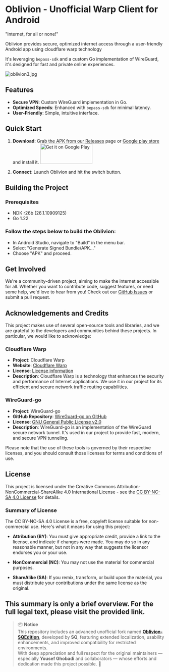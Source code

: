 # Oblivion - Unofficial Warp Client for Android

"Internet, for all or none!"

Oblivion provides secure, optimized internet access through a user-friendly Android app using cloudflare warp technology

It's leveraging `bepass-sdk` and a custom Go implementation of WireGuard, it's designed for fast and private online experiences.

![oblivion3.jpg](media/oblivion3.jpg)

## Features

- **Secure VPN**: Custom WireGuard implementation in Go.
- **Optimized Speeds**: Enhanced with `bepass-sdk` for minimal latency.
- **User-Friendly**: Simple, intuitive interface.

## Quick Start

1. **Download**: Grab the APK from our [Releases](https://github.com/bepass-org/oblivion/releases) page or [Google play store](https://play.google.com/store/apps/details?id=org.bepass.oblivion) and install it.
   <a href="https://play.google.com/store/apps/details?id=org.bepass.oblivion">
   <img alt="Get it on Google Play" src="https://play.google.com/intl/en_us/badges/images/generic/en_badge_web_generic.png" width="165" height="64" />
   </a>

2. **Connect**: Launch Oblivion and hit the switch button.

## Building the Project

### Prerequisites
- NDK r26b (26.1.10909125)
- Go 1.22

### Follow the steps below to build the Oblivion:
- In Android Studio, navigate to "Build" in the menu bar.
- Select "Generate Signed Bundle/APK..."
- Choose "APK" and proceed.

## Get Involved

We're a community-driven project, aiming to make the internet accessible for all. Whether you want to contribute code, suggest features, or need some help, we'd love to hear from you! Check out our [GitHub Issues](https://github.com/bepass-org/oblivion/issues) or submit a pull request.

## Acknowledgements and Credits

This project makes use of several open-source tools and libraries, and we are grateful to the developers and communities behind these projects. In particular, we would like to acknowledge:

### Cloudflare Warp

- **Project**: Cloudflare Warp
- **Website**: [Cloudflare Warp](https://www.cloudflare.com/products/warp/)
- **License**: [License information](https://www.cloudflare.com/application/terms/)
- **Description**: Cloudflare Warp is a technology that enhances the security and performance of Internet applications. We use it in our project for its efficient and secure network traffic routing capabilities.

### WireGuard-go

- **Project**: WireGuard-go
- **GitHub Repository**: [WireGuard-go on GitHub](https://github.com/WireGuard/wireguard-go)
- **License**: [GNU General Public License v2.0](https://github.com/WireGuard/wireguard-go/blob/master/COPYING)
- **Description**: WireGuard-go is an implementation of the WireGuard secure network tunnel. It's used in our project to provide fast, modern, and secure VPN tunneling.

Please note that the use of these tools is governed by their respective licenses, and you should consult those licenses for terms and conditions of use.

## License

This project is licensed under the Creative Commons Attribution-NonCommercial-ShareAlike 4.0 International License - see the [CC BY-NC-SA 4.0 License](https://creativecommons.org/licenses/by-nc-sa/4.0/) for details.

### Summary of License

The CC BY-NC-SA 4.0 License is a free, copyleft license suitable for non-commercial use. Here's what it means for using this project:

- **Attribution (BY)**: You must give appropriate credit, provide a link to the license, and indicate if changes were made. You may do so in any reasonable manner, but not in any way that suggests the licensor endorses you or your use.

- **NonCommercial (NC)**: You may not use the material for commercial purposes.

- **ShareAlike (SA)**: If you remix, transform, or build upon the material, you must distribute your contributions under the same license as the original.

This summary is only a brief overview. For the full legal text, please visit the provided link.
-----------------
> 📦 **Notice**  
> This repository includes an advanced unofficial fork named [**Oblivion-SQEdition**](SQ-Edition.md), developed by **SQ**, featuring extended localization, usability enhancements, and improved compatibility for restricted environments.  
> With deep appreciation and full respect for the original maintainers — especially **Yousef Ghobadi** and collaborators — whose efforts and dedication made this project possible. 🙏  

